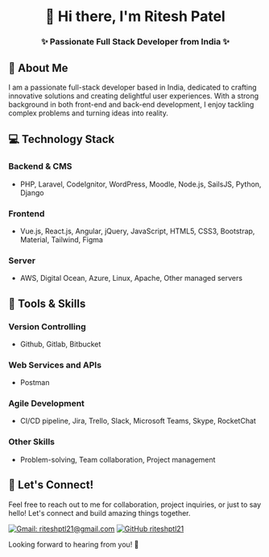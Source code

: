 <div align="center">
  <h1>👋 Hi there, I'm Ritesh Patel</h1>
  <h3>✨ Passionate Full Stack Developer from India ✨</h3>
</div>

## 🚀 About Me
I am a passionate full-stack developer based in India, dedicated to crafting innovative solutions and creating delightful user experiences. With a strong background in both front-end and back-end development, I enjoy tackling complex problems and turning ideas into reality.

## 💻 Technology Stack
### Backend & CMS
- PHP, Laravel, CodeIgnitor, WordPress, Moodle, Node.js, SailsJS, Python, Django
### Frontend
- Vue.js, React.js, Angular, jQuery, JavaScript, HTML5, CSS3, Bootstrap, Material, Tailwind, Figma
### Server
- AWS, Digital Ocean, Azure, Linux, Apache, Other managed servers

## 🔧 Tools & Skills
### Version Controlling
- Github, Gitlab, Bitbucket
### Web Services and APIs
- Postman
### Agile Development
- CI/CD pipeline, Jira, Trello, Slack, Microsoft Teams, Skype, RocketChat
### Other Skills
- Problem-solving, Team collaboration, Project management

## 🌟 Let's Connect!
Feel free to reach out to me for collaboration, project inquiries, or just to say hello! Let's connect and build amazing things together.

[![Gmail: riteshptl21@gmail.com](https://img.shields.io/badge/-riteshptl21@gmail.com-red?logo=Gmail&logoColor=white&link=mailto:riteshptl21@gmail.com?subject=Hey%20I%20want%20to%20connect%20for%20collaboration)](mailto:riteshptl21@gmail.com?subject=Hey%20I%20want%20to%20connect%20for%20collaboration)
[![GitHub riteshptl21](https://img.shields.io/github/followers/riteshptl21?label=follow&style=social)](https://github.com/riteshptl21)

Looking forward to hearing from you! 🚀
